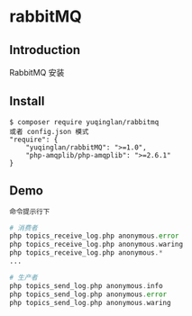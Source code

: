 # rabbitMQ

## Introduction

RabbitMQ 安装

## Install

```
$ composer require yuqinglan/rabbitmq
或者 config.json 模式
"require": {
    "yuqinglan/rabbitMQ": ">=1.0",
    "php-amqplib/php-amqplib": ">=2.6.1"
}
```

## Demo

```php
命令提示行下

# 消费者
php topics_receive_log.php anonymous.error
php topics_receive_log.php anonymous.waring
php topics_receive_log.php anonymous.*
...

# 生产者
php topics_send_log.php anonymous.info
php topics_send_log.php anonymous.error
php topics_send_log.php anonymous.waring

```